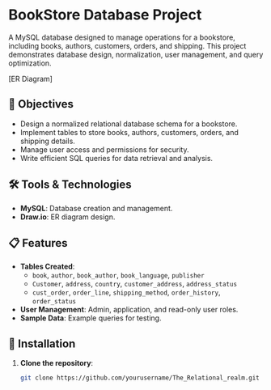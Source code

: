 
# BookStore Database Project

A MySQL database designed to manage operations for a bookstore,
including books, authors, customers, orders, and shipping. 
This project demonstrates database design, normalization, 
user management, and query optimization.

[ER Diagram]


## 📌 Objectives
- Design a normalized relational database schema for a bookstore.
- Implement tables to store books, authors, customers, orders, and shipping details.
- Manage user access and permissions for security.
- Write efficient SQL queries for data retrieval and analysis.

## 🛠 Tools & Technologies
- **MySQL**: Database creation and management.
- **Draw.io**: ER diagram design.

## 📋 Features
- **Tables Created**:
  - `book`, `author`, `book_author`, `book_language`, `publisher`
  - `Customer`, `address`, `country`, `customer_address`, `address_status`
  - `cust_order`, `order_line`, `shipping_method`, `order_history`, `order_status`
- **User Management**: Admin, application, and read-only user roles.
- **Sample Data**: Example queries for testing.


## 🚀 Installation
1. **Clone the repository**:
   ```bash
   git clone https://github.com/yourusername/The_Relational_realm.git
